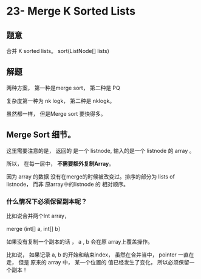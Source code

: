 # 23- Merge K Sorted Lists
## 题意
合并 K sorted lists。  sort(ListNode[] lists)

## 解题
两种方案， 第一种是merge sort， 第二种是 PQ

复杂度第一种为 nk logk， 第二种是 nklogk。 

虽然都一样， 但是Merge sort 要快得多。

## Merge Sort 细节。
这里需要注意的是， 返回的 是一个 listnode, 输入的是一个 listnode 的 array 。

所以， 在每一层中， **不需要额外复制Array**。

因为 array 的数据 没有在merge的时候被改变过。排序的部分为 lists of listnode， 而非 原array中的listnode 的 相对顺序。

### 什么情况下必须保留副本呢？

比如说合并两个Int array， 

merge (int[] a, int[] b）

如果没有复制一个副本的话 ， a , b 会在原 array上覆盖操作。

比如说， 如果记录 a, b 的开始和结束index， 虽然在合并当中， pointer 一直在走， 但是 原来的 array 中， 某一个位置的 值已经发生了变化， 所以必须保留一个副本！ 

